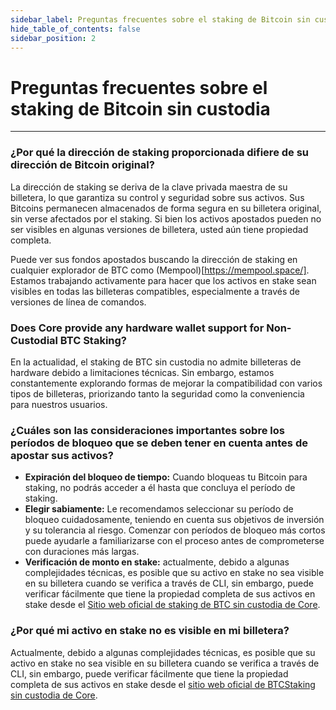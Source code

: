 ```yaml
---
sidebar_label: Preguntas frecuentes sobre el staking de Bitcoin sin custodia
hide_table_of_contents: false
sidebar_position: 2
---
```


# Preguntas frecuentes sobre el staking de Bitcoin sin custodia

---

### ¿Por qué la dirección de staking proporcionada difiere de su dirección de Bitcoin original?

La dirección de staking se deriva de la clave privada maestra de su billetera, lo que garantiza su control y seguridad sobre sus activos. Sus Bitcoins permanecen almacenados de forma segura en su billetera original, sin verse afectados por el staking. Si bien los activos apostados pueden no ser visibles en algunas versiones de billetera, usted aún tiene propiedad completa.

Puede ver sus fondos apostados buscando la dirección de staking en cualquier explorador de BTC como (Mempool)[https://mempool.space/]. Estamos trabajando activamente para hacer que los activos en stake sean visibles en todas las billeteras compatibles, especialmente a través de versiones de línea de comandos.

### Does Core provide any hardware wallet support for Non-Custodial BTC Staking?

En la actualidad, el staking de BTC sin custodia no admite billeteras de hardware debido a limitaciones técnicas. Sin embargo, estamos constantemente explorando formas de mejorar la compatibilidad con varios tipos de billeteras, priorizando tanto la seguridad como la conveniencia para nuestros usuarios.

### ¿Cuáles son las consideraciones importantes sobre los períodos de bloqueo que se deben tener en cuenta antes de apostar sus activos?

- **Expiración del bloqueo de tiempo:** Cuando bloqueas tu Bitcoin para staking, no podrás acceder a él hasta que concluya el período de staking.
- **Elegir sabiamente:** Le recomendamos seleccionar su período de bloqueo cuidadosamente, teniendo en cuenta sus objetivos de inversión y su tolerancia al riesgo. Comenzar con períodos de bloqueo más cortos puede ayudarle a familiarizarse con el proceso antes de comprometerse con duraciones más largas.
- **Verificación de monto en stake:** actualmente, debido a algunas complejidades técnicas, es posible que su activo en stake no sea visible en su billetera cuando se verifica a través de CLI, sin embargo, puede verificar fácilmente que tiene la propiedad completa de sus activos en stake desde el [Sitio web oficial de staking de BTC sin custodia de Core](https://stake.coredao.org/).

### ¿Por qué mi activo en stake no es visible en mi billetera?

Actualmente, debido a algunas complejidades técnicas, es posible que su activo en stake no sea visible en su billetera cuando se verifica a través de CLI, sin embargo, puede verificar fácilmente que tiene la propiedad completa de sus activos en stake desde el [sitio web oficial de BTCStaking sin custodia de Core](https://stake.coredao.org/).
